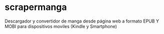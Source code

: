 # scrapermanga

Descargador y convertidor de manga desde página web a formato EPUB Y MOBI para dispositivos moviles (Kindle y Smartphone)

